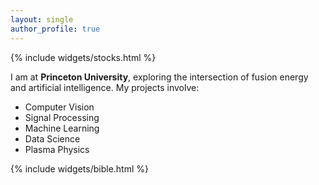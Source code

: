 ```yaml
---
layout: single
author_profile: true
---
```


{% include widgets/stocks.html %}

I am at **Princeton University**, exploring the intersection of fusion energy and artificial intelligence. My projects involve:

- Computer Vision
- Signal Processing
- Machine Learning
- Data Science
- Plasma Physics

{% include widgets/bible.html %}
